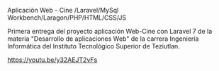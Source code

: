 Aplicación Web - Cine /Laravel/MySql Workbench/Laragon/PHP/HTML/CSS/JS

Primera entrega del proyecto aplicación Web-Cine con Laravel 7 de la materia "Desarrollo de aplicaciones Web" de la carrera Ingeniería Informática del Instituto Tecnológico Superior de Teziutlan.

https://youtu.be/y32AEJT2vFs

